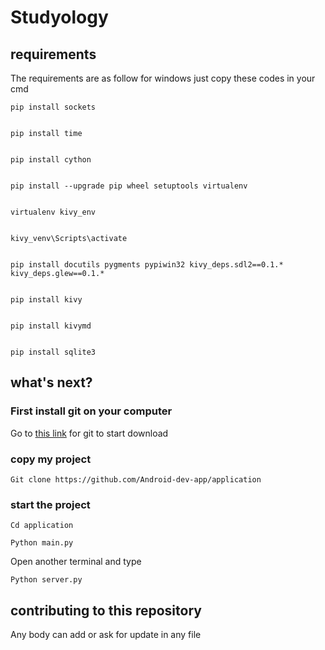 # Studyology
## requirements 
The requirements are as follow for windows 
just copy these codes in your cmd

    
    pip install sockets


    pip install time


    pip install cython


    pip install --upgrade pip wheel setuptools virtualenv


    virtualenv kivy_env


    kivy_venv\Scripts\activate


    pip install docutils pygments pypiwin32 kivy_deps.sdl2==0.1.* kivy_deps.glew==0.1.*


    pip install kivy


    pip install kivymd


    pip install sqlite3


## what's next?

### First install git on your computer

Go to [this link](https://git-scm.com/download/win) for git to start download

### copy my project

    Git clone https://github.com/Android-dev-app/application

### start the project 

    
    Cd application

    Python main.py

Open another terminal and type

    Python server.py


## contributing to this repository

Any body can add or ask for update in any file
